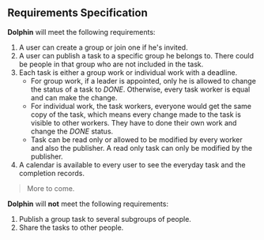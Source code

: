 ## Requirements Specification
**Dolphin** will meet the following requirements:
1. A user can create a group or join one if he's invited.
2. A user can publish a task to a specific group he belongs to. There could be people in that group who are not included in the task.
3. Each task is either a group work or individual work with a deadline.
    + For group work, if a leader is appointed, only he is allowed to change the status of a task to *DONE*. Otherwise, every task worker is equal and can make the change.
    + For individual work, the task workers, everyone would get the same copy of the task, which means every change made to the task is visible to other workers. They have to done their own work and change the *DONE* status.
    + Task can be read only or allowed to be modified by every worker and also the publisher. A read only task can only be modified by the publisher.
4. A calendar is available to every user to see the everyday task and the completion records.
> More to come.

**Dolphin** will **not** meet the following requirements:
1. Publish a group task to several subgroups of people.
2. Share the tasks to other people.